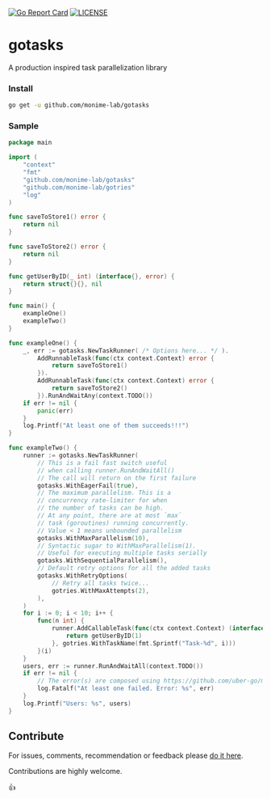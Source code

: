 [![Go Report Card](https://goreportcard.com/badge/github.com/monime-lab/gotasks)](https://goreportcard.com/report/github.com/monime-lab/gotasks)
[![LICENSE](https://img.shields.io/badge/License-Apache%202-blue.svg)](https://github.com/monime-lab/gotasks/blob/main/LICENSE)

# gotasks

A production inspired task parallelization library

### Install

```bash
go get -u github.com/monime-lab/gotasks
```

### Sample

```go
package main

import (
	"context"
	"fmt"
	"github.com/monime-lab/gotasks"
	"github.com/monime-lab/gotries"
	"log"
)

func saveToStore1() error {
	return nil
}

func saveToStore2() error {
	return nil
}

func getUserByID(_ int) (interface{}, error) {
	return struct{}{}, nil
}

func main() {
	exampleOne()
	exampleTwo()
}

func exampleOne() {
	_, err := gotasks.NewTaskRunner( /* Options here... */ ).
		AddRunnableTask(func(ctx context.Context) error {
			return saveToStore1()
		}).
		AddRunnableTask(func(ctx context.Context) error {
			return saveToStore2()
		}).RunAndWaitAny(context.TODO())
	if err != nil {
		panic(err)
	}
	log.Printf("At least one of them succeeds!!!")
}

func exampleTwo() {
	runner := gotasks.NewTaskRunner(
		// This is a fail fast switch useful
		// when calling runner.RunAndWaitAll()
		// The call will return on the first failure
		gotasks.WithEagerFail(true),
		// The maximum parallelism. This is a
		// concurrency rate-limiter for when
		// the number of tasks can be high.
		// At any point, there are at most `max`
		// task (goroutines) running concurrently.
		// Value < 1 means unbounded parallelism
		gotasks.WithMaxParallelism(10),
		// Syntactic sugar to WithMaxParallelism(1).
		// Useful for executing multiple tasks serially
		gotasks.WithSequentialParallelism(),
		// Default retry options for all the added tasks
		gotasks.WithRetryOptions(
			// Retry all tasks twice...
			gotries.WithMaxAttempts(2),
		),
	)
	for i := 0; i < 10; i++ {
		func(n int) {
			runner.AddCallableTask(func(ctx context.Context) (interface{}, error) {
				return getUserByID(1)
			}, gotries.WithTaskName(fmt.Sprintf("Task-%d", i)))
		}(i)
	}
	users, err := runner.RunAndWaitAll(context.TODO())
	if err != nil {
		// The error(s) are composed using https://github.com/uber-go/multierr
		log.Fatalf("At least one failed. Error: %s", err)
	}
	log.Printf("Users: %s", users)
}

```

## Contribute

For issues, comments, recommendation or feedback please [do it here](https://github.com/monime-lab/gotries/issues).

Contributions are highly welcome.

:thumbsup:
